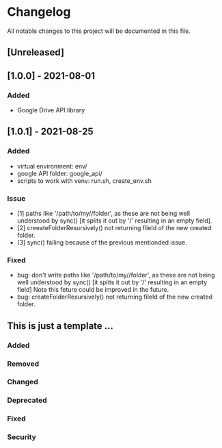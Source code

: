 # Changelog
All notable changes to this project will be documented in this file.

## [Unreleased]

## [1.0.0] - 2021-08-01
### Added
- Google Drive API library

## [1.0.1] - 2021-08-25
### Added
- virtual environment: env/
- google API folder: google_api/
- scripts to work with venv: run.sh, create_env.sh

### Issue
- [1] paths like '/path/to/my//folder', as these are not being well
  understood by sync() [it splits it out by '/' resulting in an empty field].
- [2] creeateFolderResursively() not returning fileId of the new created folder.
- [3] sync() failing because of the previous mentionded issue.

### Fixed
- bug: don't write paths like '/path/to/my//folder', as these are not being well
       understood by sync() [it splits it out by '/' resulting in an empty field]
       Note this feture could be improved in the future.
- bug: createFolderResursively() not returning fileId of the new created folder.

## This is just a template ...
### Added
### Removed
### Changed
### Deprecated
### Fixed
### Security
